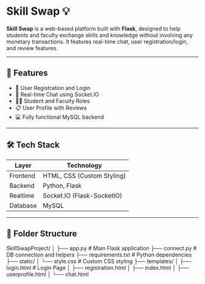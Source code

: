 # Skill Swap 💡

**Skill Swap** is a web-based platform built with **Flask**, designed to help students and faculty exchange skills and knowledge without involving any monetary transactions. It features real-time chat, user registration/login, and review features.


---

## 🚀 Features

- 🔐 User Registration and Login
- 💬 Real-time Chat using Socket.IO
- 🧑‍💼 Student and Faculty Roles
- 📋 User Profile with Reviews
- 💻 Fully functional MySQL backend

---

## 🛠 Tech Stack

| Layer        | Technology           |
|--------------|----------------------|
| Frontend     | HTML, CSS (Custom Styling) |
| Backend      | Python, Flask         |
| Realtime     | Socket.IO (Flask-SocketIO) |
| Database     | MySQL                 |

---

## 📂 Folder Structure
SkillSwapProject/
│
├── app.py # Main Flask application
├── connect.py # DB connection and helpers
├── requirements.txt # Python dependencies
├── static/
│ └── style.css # Custom CSS styling
├── templates/
│ ├── login.html # Login Page
│ ├── registration.html
│ ├── index.html
│ ├── userprofile.html
│ └── chat.html




